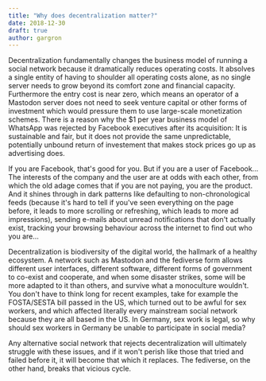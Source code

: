 ```yaml
---
title: "Why does decentralization matter?"
date: 2018-12-30
draft: true
author: gargron
---
```


Decentralization fundamentally changes the business model of running a social network because it dramatically reduces operating costs. It absolves a single entity of having to shoulder all operating costs alone, as no single server needs to grow beyond its comfort zone and financial capacity. Furthermore the entry cost is near zero, which means an operator of a Mastodon server does not need to seek venture capital or other forms of investment which would pressure them to use large-scale monetization schemes. There is a reason why the $1 per year business model of WhatsApp was rejected by Facebook executives after its acquisition: It is sustainable and fair, but it does not provide the same unpredictable, potentially unbound return of investement that makes stock prices go up as advertising does.

If you are Facebook, that's good for you. But if you are a user of Facebook... The interests of the company and the user are at odds with each other, from which the old adage comes that if you are not paying, you are the product. And it shines through in dark patterns like defaulting to non-chronological feeds (because it's hard to tell if you've seen everything on the page before, it leads to more scrolling or refreshing, which leads to more ad impressions), sending e-mails about unread notifications that don't actually exist, tracking your browsing behaviour across the internet to find out who you are...

Decentralization is biodiversity of the digital world, the hallmark of a healthy ecosystem. A network such as Mastodon and the fediverse form allows different user interfaces, different software, different forms of government to co-exist and cooperate, and when some disaster strikes, some will be more adapted to it than others, and survive what a monoculture wouldn't. You don't have to think long for recent examples, take for example the FOSTA/SESTA bill passed in the US, which turned out to be awful for sex workers, and which affected literally every mainstream social network because they are all based in the US. In Germany, sex work is legal, so why should sex workers in Germany be unable to participate in social media?

Any alternative social network that rejects decentralization will ultimately struggle with these issues, and if it won't perish like those that tried and failed before it, it will become that which it replaces. The fediverse, on the other hand, breaks that vicious cycle.
